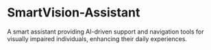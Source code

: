 # SmartVision-Assistant
A smart assistant providing AI-driven support and navigation tools for visually impaired individuals, enhancing their daily experiences.
